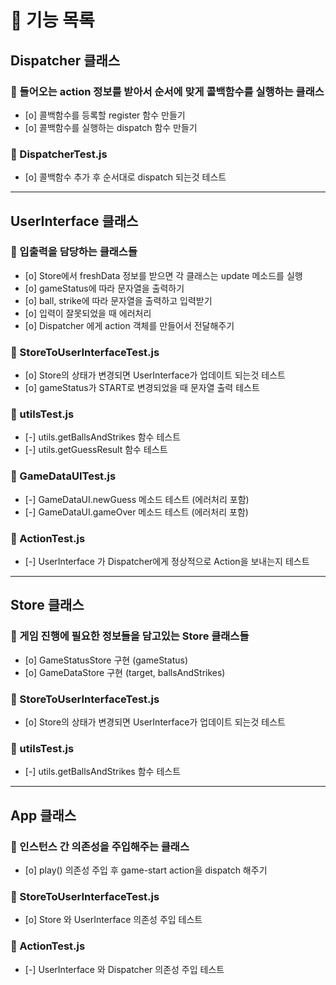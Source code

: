 # 🔖 기능 목록

## **Dispatcher 클래스**

### 🚀 들어오는 action 정보를 받아서 순서에 맞게 콜백함수를 실행하는 클래스

- [o] 콜백함수를 등록할 register 함수 만들기
- [o] 콜백함수를 실행하는 dispatch 함수 만들기

### 📝 DispatcherTest.js

- [o] 콜백함수 추가 후 순서대로 dispatch 되는것 테스트

---

## **UserInterface 클래스**

### 🚀 입출력을 담당하는 클래스들

- [o] Store에서 freshData 정보를 받으면 각 클래스는 update 메소드를 실행
- [o] gameStatus에 따라 문자열을 출력하기
- [o] ball, strike에 따라 문자열을 출력하고 입력받기
- [o] 입력이 잘못되었을 때 에러처리
- [o] Dispatcher 에게 action 객체를 만들어서 전달해주기

### 📝 StoreToUserInterfaceTest.js

- [o] Store의 상태가 변경되면 UserInterface가 업데이트 되는것 테스트
- [o] gameStatus가 START로 변경되었을 때 문자열 출력 테스트

### 📝 utilsTest.js

- [-] utils.getBallsAndStrikes 함수 테스트
- [-] utils.getGuessResult 함수 테스트

### 📝 GameDataUITest.js

- [-] GameDataUI.newGuess 메소드 테스트 (에러처리 포함)
- [-] GameDataUI.gameOver 메소드 테스트 (에러처리 포함)

### 📝 ActionTest.js

- [-] UserInterface 가 Dispatcher에게 정상적으로 Action을 보내는지 테스트

---

## **Store 클래스**

### 🚀 게임 진행에 필요한 정보들을 담고있는 Store 클래스들

- [o] GameStatusStore 구현 (gameStatus)
- [o] GameDataStore 구현 (target, ballsAndStrikes)

### 📝 StoreToUserInterfaceTest.js

- [o] Store의 상태가 변경되면 UserInterface가 업데이트 되는것 테스트

### 📝 utilsTest.js

- [-] utils.getBallsAndStrikes 함수 테스트

---

## **App 클래스**

### 🚀 인스턴스 간 의존성을 주입해주는 클래스

- [o] play() 의존성 주입 후 game-start action을 dispatch 해주기

### 📝 StoreToUserInterfaceTest.js

- [o] Store 와 UserInterface 의존성 주입 테스트

### 📝 ActionTest.js

- [-] UserInterface 와 Dispatcher 의존성 주입 테스트
